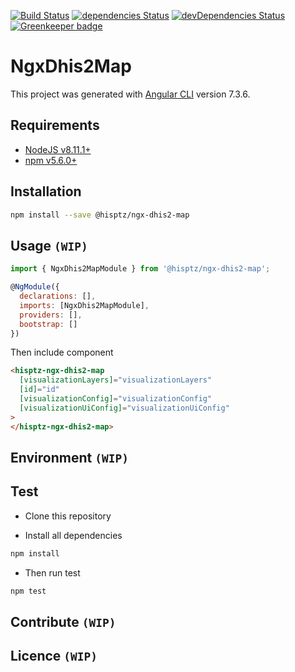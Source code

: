 [![Build Status](https://travis-ci.org/hisptz/ngx-dhis2-map.svg?branch=develop)](https://travis-ci.org/hisptz/ngx-dhis2-map)
[![dependencies Status](https://david-dm.org/hisptz/ngx-dhis2-map/status.svg)](https://david-dm.org/hisptz/ngx-dhis2-map)
[![devDependencies Status](https://david-dm.org/hisptz/ngx-dhis2-map/dev-status.svg)](https://david-dm.org/hisptz/ngx-dhis2-map?type=dev) [![Greenkeeper badge](https://badges.greenkeeper.io/hisptz/ngx-dhis2-map.svg)](https://greenkeeper.io/)

# NgxDhis2Map

This project was generated with [Angular CLI](https://github.com/angular/angular-cli) version 7.3.6.

## Requirements

- [NodeJS v8.11.1+](https://nodejs.org)
- [npm v5.6.0+](https://www.npmjs.com/)

## Installation

```sh
npm install --save @hisptz/ngx-dhis2-map
```

## Usage `(WIP)`

```js
import { NgxDhis2MapModule } from '@hisptz/ngx-dhis2-map';

@NgModule({
  declarations: [],
  imports: [NgxDhis2MapModule],
  providers: [],
  bootstrap: []
})
```

Then include component

```html
<hisptz-ngx-dhis2-map
  [visualizationLayers]="visualizationLayers"
  [id]="id"
  [visualizationConfig]="visualizationConfig"
  [visualizationUiConfig]="visualizationUiConfig"
>
</hisptz-ngx-dhis2-map>
```

## Environment `(WIP)`

## Test

- Clone this repository

- Install all dependencies

```sh
npm install
```

- Then run test

```sh
npm test
```

## Contribute `(WIP)`

## Licence `(WIP)`
